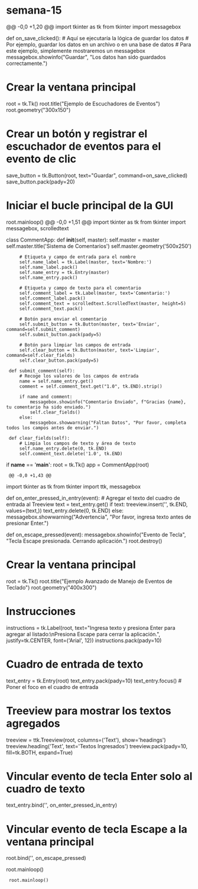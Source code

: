 # semana-15
@@ -0,0 +1,20 @@
 import tkinter as tk
 from tkinter import messagebox
 
 def on_save_clicked():
     # Aquí se ejecutaría la lógica de guardar los datos
     # Por ejemplo, guardar los datos en un archivo o en una base de datos
     # Para este ejemplo, simplemente mostraremos un messagebox
     messagebox.showinfo("Guardar", "Los datos han sido guardados correctamente.")
 
 # Crear la ventana principal
 root = tk.Tk()
 root.title("Ejemplo de Escuchadores de Eventos")
 root.geometry("300x150")
 
 # Crear un botón y registrar el escuchador de eventos para el evento de clic
 save_button = tk.Button(root, text="Guardar", command=on_save_clicked)
 save_button.pack(pady=20)
 
 # Iniciar el bucle principal de la GUI
 root.mainloop()
@@ -0,0 +1,51 @@
 import tkinter as tk
 from tkinter import messagebox, scrolledtext
 
 
 class CommentApp:
     def __init__(self, master):
         self.master = master
         self.master.title('Sistema de Comentarios')
         self.master.geometry('500x250')
 
         # Etiqueta y campo de entrada para el nombre
         self.name_label = tk.Label(master, text='Nombre:')
         self.name_label.pack()
         self.name_entry = tk.Entry(master)
         self.name_entry.pack()
 
         # Etiqueta y campo de texto para el comentario
         self.comment_label = tk.Label(master, text='Comentario:')
         self.comment_label.pack()
         self.comment_text = scrolledtext.ScrolledText(master, height=5)
         self.comment_text.pack()
 
         # Botón para enviar el comentario
         self.submit_button = tk.Button(master, text='Enviar', command=self.submit_comment)
         self.submit_button.pack(pady=5)
 
         # Botón para limpiar los campos de entrada
         self.clear_button = tk.Button(master, text='Limpiar', command=self.clear_fields)
         self.clear_button.pack(pady=5)
 
     def submit_comment(self):
         # Recoge los valores de los campos de entrada
         name = self.name_entry.get()
         comment = self.comment_text.get("1.0", tk.END).strip()
 
         if name and comment:
             messagebox.showinfo("Comentario Enviado", f"Gracias {name}, tu comentario ha sido enviado.")
             self.clear_fields()
         else:
             messagebox.showwarning("Faltan Datos", "Por favor, completa todos los campos antes de enviar.")
 
     def clear_fields(self):
         # Limpia los campos de texto y área de texto
         self.name_entry.delete(0, tk.END)
         self.comment_text.delete('1.0', tk.END)
 
 
 if __name__ == '__main__':
     root = tk.Tk()
     app = CommentApp(root)

     @@ -0,0 +1,43 @@
 import tkinter as tk
 from tkinter import ttk, messagebox
 
 def on_enter_pressed_in_entry(event):
     # Agregar el texto del cuadro de entrada al Treeview
     text = text_entry.get()
     if text:
         treeview.insert('', tk.END, values=(text,))
         text_entry.delete(0, tk.END)
     else:
         messagebox.showwarning("Advertencia", "Por favor, ingresa texto antes de presionar Enter.")
 
 def on_escape_pressed(event):
     messagebox.showinfo("Evento de Tecla", "Tecla Escape presionada. Cerrando aplicación.")
     root.destroy()
 
 # Crear la ventana principal
 root = tk.Tk()
 root.title("Ejemplo Avanzado de Manejo de Eventos de Teclado")
 root.geometry("400x300")
 
 # Instrucciones
 instructions = tk.Label(root, text="Ingresa texto y presiona Enter para agregar al listado:\nPresiona Escape para cerrar la aplicación.",
                         justify=tk.CENTER, font=('Arial', 12))
 instructions.pack(pady=10)
 
 # Cuadro de entrada de texto
 text_entry = tk.Entry(root)
 text_entry.pack(pady=10)
 text_entry.focus()  # Poner el foco en el cuadro de entrada
 
 # Treeview para mostrar los textos agregados
 treeview = ttk.Treeview(root, columns=('Text'), show='headings')
 treeview.heading('Text', text='Textos Ingresados')
 treeview.pack(pady=10, fill=tk.BOTH, expand=True)
 
 # Vincular evento de tecla Enter solo al cuadro de texto
 text_entry.bind('<Return>', on_enter_pressed_in_entry)
 
 # Vincular evento de tecla Escape a la ventana principal
 root.bind('<Escape>', on_escape_pressed)
 
 root.mainloop()
 
     root.mainloop()
 
